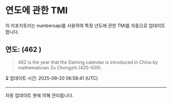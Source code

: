 
# 연도에 관한 TMI

이 리포지토리는 numbersapi를 사용하여 특정 년도에 관한 TMI를 자동으로 업데이트합니다.

## 연도: (462 )
> 462 is the year that the Daming calendar is introduced in China by mathematician Zu Chongzhi (425–500).

⏳ 업데이트 시간: 2025-09-20 06:58:41 (UTC)

---
자동 업데이트 봇에 의해 관리됩니다.
